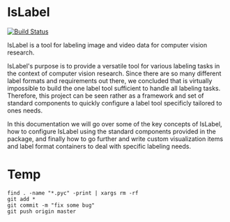 IsLabel
==============

[![Build Status](https://travis-ci.org/cvhciKIT/sloth.svg)](https://travis-ci.org/cvhciKIT/sloth)

IsLabel is a tool for labeling image and video data for computer vision research.

IsLabel's purpose is to provide a versatile tool for various labeling tasks in the context of computer vision research. Since there are so many different label formats and requirements out there, we concluded that is virtually impossible to build the one label tool sufficient to handle all labeling tasks. Therefore, this project can be seen rather as a framework and set of standard components to quickly configure a label tool specificly tailored to ones needs.

In this documentation we will go over some of the key concepts of IsLabel, how to configure IsLabel using the standard components provided in the package, and finally how to go further and write custom visualization items and label format containers to deal with specific labeling needs.

Temp
====

```
find . -name "*.pyc" -print | xargs rm -rf 
git add *
git commit -m "fix some bug"
git push origin master
```
